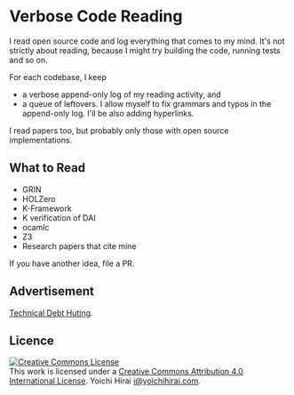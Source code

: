# Verbose Code Reading

I read open source code and log everything that comes to my mind.  It's not strictly about reading, because I might try building the code, running tests and so on.

For each codebase, I keep
* a verbose append-only log of my reading activity, and
* a queue of leftovers.
I allow myself to fix grammars and typos in the append-only log. I'll be also adding hyperlinks.

I read papers too, but probably only those with open source implementations.

## What to Read

* GRIN
* HOLZero
* K-Framework
* K verification of DAI
* ocamlc
* Z3
* Research papers that cite mine

If you have another idea, file a PR.

## Advertisement

[Technical Debt Huting](https://convenience-logician.de/tech-debt.html).

## Licence

<a rel="license" href="http://creativecommons.org/licenses/by/4.0/"><img alt="Creative Commons License" style="border-width:0" src="https://i.creativecommons.org/l/by/4.0/88x31.png" /></a><br />This work is licensed under a <a rel="license" href="http://creativecommons.org/licenses/by/4.0/">Creative Commons Attribution 4.0 International License</a>.  Yoichi Hirai <i@yoichihirai.com>.
